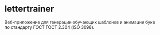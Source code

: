 # lettertrainer
Веб-приложение для генерации обучающих шаблонов  и анимации букв по стандарту ГОСТ ГОСТ 2.304 (ISO 3098). 
